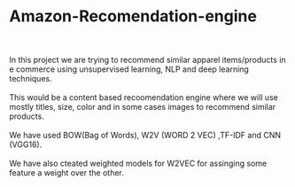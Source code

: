 # Amazon-Recomendation-engine
<br>
<br>
In this project we are trying to recommend similar apparel items/products in e commerce using unsupervised learning, NLP and deep learning techniques.
<br>
<br>
This would be a content based recoomendation engine where we will use mostly titles, size, color and in some cases images to recommend similar products.<br>
<br>
We have used BOW(Bag of Words), W2V (WORD 2 VEC) ,TF-IDF and CNN (VGG16). <br>
<br> We have also cteated weighted models for W2VEC for assinging some feature a weight over the other.<br>
